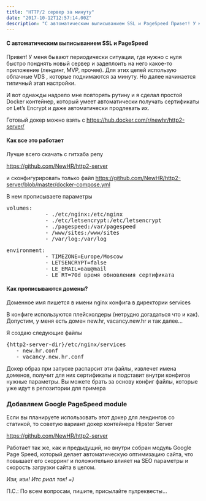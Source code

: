 ```yaml
---
title: "HTTP/2 сервер за минуту"
date: "2017-10-12T12:57:14.00Z"
description: "С автоматическим выписыванием SSL и PageSpeed Привет! У меня бывают периодически ситуации, где нужно с нуля быстро понднять новы"
---
```


<!--kg-card-begin: html--><h4>С автоматическим выписыванием SSL и PageSpeed</h4>
<p>Привет! У меня бывают периодически ситуации, где нужно с нуля быстро понднять новый сервер и задеплоить на него какое-то приложение (лендинг, MVP, прочее). Для этих целей использую облачные VDS , которые поднимаются за минуту. Но далее начинается типичный этап настройки.</p>
<p>И вот однажды надоело мне повторять рутину и я сделал простой Docker контейнер, который умеет автоматически получать сертификаты от Let’s Encrypt и даже автоматически продлевать их.</p>
<p>Готовый докер можно взять с <a href="https://hub.docker.com/r/newhr/http2-server/" target="_blank" rel="noopener noreferrer">https://hub.docker.com/r/newhr/http2-server/</a></p>
<h4>Как все это работает</h4>
<p>Лучше всего скачать с гитхаба репу</p>
<p><a href="https://github.com/NewHR/http2-server">https://github.com/NewHR/http2-server</a></p>
<p>и сконфигурировать только файл <a href="https://github.com/NewHR/http2-server/blob/master/docker-compose.yml" target="_blank" rel="noopener noreferrer">https://github.com/NewHR/http2-server/blob/master/docker-compose.yml</a></p>
<p>В нем прописываете параметры</p>
<pre>volumes:<br>            - ./etc/nginx:/etc/nginx<br>            - ./etc/letsencrypt:/etc/letsencrypt<br>            - ./pagespeed:/var/pagespeed<br>            - /www/sites:/www/sites<br>            - /var/log:/var/log</pre>
<pre>environment:<br>            - TIMEZONE=Europe/Moscow<br>            - LETSENCRYPT=false<br>            - LE_EMAIL=ваш@mail<br>            - LE_RT=70d время обновления сертификата</pre>
<h4>Как прописываются домены?</h4>
<p>Доменное имя пишется в имени nginx конфига в директории services</p>
<p>В конфиге используются плейсхолдеры (нетрудно догадаться что и как). Допустим, у меня есть домен new.hr, vacancy.new.hr и так далее…</p>
<p>Я создаю следующие файлы</p>
<pre>{http2-server-dir}/etc/nginx/services<br>   - new.hr.conf<br>   - vacancy.new.hr.conf</pre>
<p>Докер образ при запуске распарсит эти файлы, извлечет имена доменов, получит для них сертификаты и подставит внутри конфигов нужные параметры. Вы можете брать за основу конфиг файлы, которые уже идут в репозитории для примера</p>
<h3>Добавляем Google PageSpeed module</h3>
<p>Если вы планируете использовать этот докер для лендингов со статикой, то советую вариант докер контейнера Hipster Server</p>
<p><a href="https://github.com/NewHR/http2-server">https://github.com/NewHR/http2-server</a></p>
<p>Работает так же, как и предыдущий, но внутри собран модуль Google Page Speed, который делает автоматическую оптимизацию сайта, что повышает его скорринг и положительно влияет на SEO параметры и скорость загрузки сайта в целом.</p>
<p><em>Изи, изи! Итс риал ток! =)</em></p>
<p>П.С.: По всем вопросам, пишите, присылайте пулреквесты…</p>
<!--kg-card-end: html-->

